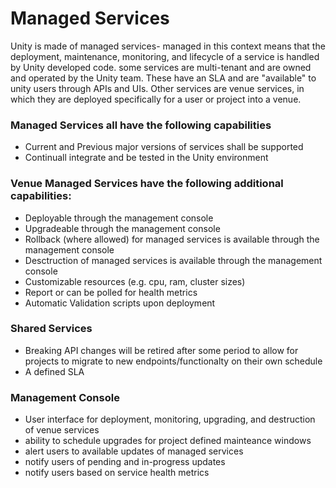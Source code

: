 # Managed Services

Unity is made of managed services- managed in this context means that the deployment, maintenance, monitoring, and lifecycle of a service is handled by Unity developed code. some services are multi-tenant and are owned and operated by the Unity team. These have an SLA and are "available" to unity users through APIs and UIs. Other services are venue services, in which they are deployed specifically for a user or project into a venue. 

### Managed Services all have the following capabilities
* Current and Previous major versions of services shall be supported
* Continuall integrate and be tested in the Unity environment 

### Venue Managed Services have the following additional capabilities:
* Deployable through the management console
* Upgradeable through the management console
* Rollback (where allowed) for managed services is available through the management console
* Desctruction of managed services is available through the management console
* Customizable resources (e.g. cpu, ram, cluster sizes)
* Report or can be polled for health metrics 
* Automatic Validation scripts upon deployment

### Shared Services
* Breaking API changes will be retired after some period to allow for projects to migrate to new endpoints/functionalty on their own schedule
* A defined SLA

### Management Console
* User interface for deployment, monitoring, upgrading, and destruction of venue services
* ability to schedule upgrades for project defined mainteance windows 
* alert users to available updates of managed services
* notify users of pending and in-progress updates
* notify users based on service health metrics

